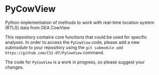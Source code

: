 # PyCowView
Python implementation of methods to work with real-time location system (RTLS) data from GEA CowView

This repository contains core functions that could be used for specific analyses. In order to access the `PyCowView` code, please add a new submodule to your repository using the `git submodule add https://github.com/CSI-DT/PyCowView` command.

The code for `PyCowView` is a work in progress, so please suggest your changes.
